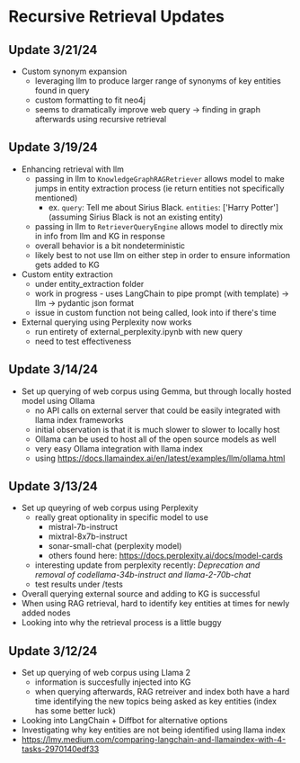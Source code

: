 # Recursive Retrieval Updates
## Update 3/21/24
- Custom synonym expansion
  - leveraging llm to produce larger range of synonyms of key entities found in query
  - custom formatting to fit neo4j
  - seems to dramatically improve web query &rarr; finding in graph afterwards using recursive retrieval

## Update 3/19/24
- Enhancing retrieval with llm
  - passing in llm to `KnowledgeGraphRAGRetriever` allows model to make jumps in entity extraction process (ie return entities not specifically mentioned)
    - ex. `query`: Tell me about Sirius Black. `entities`: ['Harry Potter'] (assuming Sirius Black is not an existing entity)
  - passing in llm to `RetrieverQueryEngine` allows model to directly mix in info from llm and KG in response
  - overall behavior is a bit nondeterministic
  - likely best to not use llm on either step in order to ensure information gets added to KG
- Custom entity extraction
  - under entity_extraction folder
  - work in progress - uses LangChain to pipe prompt (with template) &rarr; llm &rarr; pydantic json format
  - issue in custom function not being called, look into if there's time
- External querying using Perplexity now works
  - run entirety of external_perplexity.ipynb with new query
  - need to test effectiveness

## Update 3/14/24
- Set up querying of web corpus using Gemma, but through locally hosted model using Ollama
  - no API calls on external server that could be easily integrated with llama index frameworks
  - initial observation is that it is much slower to slower to locally host
  - Ollama can be used to host all of the open source models as well
  - very easy Ollama integration with llama index 
  - using https://docs.llamaindex.ai/en/latest/examples/llm/ollama.html

## Update 3/13/24
- Set up queyring of web corpus using Perplexity
  - really great optionality in specific model to use
    - mistral-7b-instruct
    - mixtral-8x7b-instruct
    - sonar-small-chat (perplexity model)
    - others found here: https://docs.perplexity.ai/docs/model-cards
  - interesting update from perplexity recently: *Deprecation and removal of codellama-34b-instruct and llama-2-70b-chat*
  - test results under /tests
- Overall querying external source and adding to KG is successful
- When using RAG retrieval, hard to identify key entities at times for newly added nodes
- Looking into why the retrieval process is a little buggy

## Update 3/12/24
- Set up querying of web corpus using Llama 2
  - information is succesfully injected into KG
  - when querying afterwards, RAG retreiver and index both have a hard time identifying the new topics being asked as key entities (index has some better luck)
- Looking into LangChain + Diffbot for alternative options
- Investigating why key entities are not being identified using llama index
- https://lmy.medium.com/comparing-langchain-and-llamaindex-with-4-tasks-2970140edf33